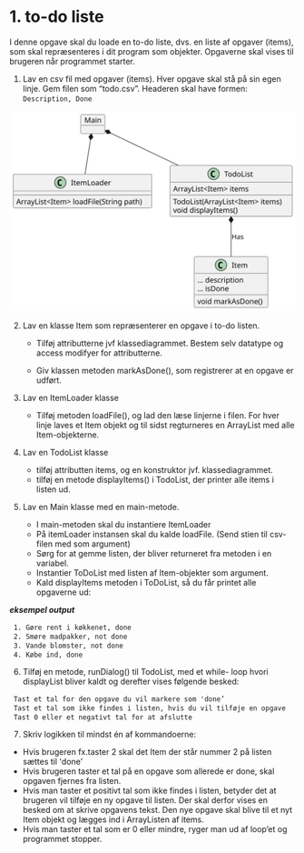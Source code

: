 # 1. to-do liste
   I denne opgave skal du loade en to-do liste, dvs. en liste af opgaver (items), som skal repræsenteres i dit program som objekter. 
   Opgaverne skal vises til brugeren når programmet starter. 

1. Lav en csv fil med opgaver (items). Hver opgave skal stå på sin egen linje. Gem filen som “todo.csv”.
   Headeren skal have formen:
   `Description, Done`


![](todoDiagram.svg)

2. Lav en klasse Item som repræsenterer en opgave i to-do listen.
   -  Tilføj attributterne jvf klassediagrammet. Bestem selv datatype og access modifyer for
   attributterne.

   - Giv klassen metoden markAsDone(), som registrerer at en opgave er udført.


3. Lav en ItemLoader klasse
   -  Tilføj metoden loadFile(), og lad den læse linjerne i filen. For hver linje laves et Item objekt og til sidst regturneres en ArrayList med alle Item-objekterne.
   

4. Lav en TodoList klasse
   - tilføj attributten items, og en konstruktor jvf. klassediagrammet. 
   - tilføj en metode displayItems() i TodoList, der printer alle items i listen ud.




5. Lav en Main klasse med en main-metode.
   - I main-metoden skal du instantiere ItemLoader
   - På itemLoader instansen skal du kalde loadFile. (Send stien til csv-filen med som argument) 
   - Sørg for at gemme listen, der bliver returneret fra metoden i en variabel. 
   - Instantier ToDoList med listen af Item-objekter som argument. 
   - Kald displayItems metoden i ToDoList, så du får printet alle opgaverne ud:

**_eksempel output_**

  ``` 
   1. Gøre rent i køkkenet, done
   2. Smøre madpakker, not done
   3. Vande blomster, not done
   4. Købe ind, done 
  ```

<div hidden>

```
@startuml todoDiagram
object Main{

}
class ItemLoader{
ArrayList<Item> loadFile(String path)
}
class TodoList{
ArrayList<Item> items
TodoList(ArrayList<Item> items)
void displayItems()
}
class Item{
... description
... isDone
void markAsDone()
}
TodoList *-- Item: Has
Main *-- ItemLoader
Main *-- TodoList
@enduml
```
</div>



6. Tilføj en metode, runDialog() til TodoList, med et while- loop hvori displayList bliver kaldt og derefter
  vises følgende besked:

```
 Tast et tal for den opgave du vil markere som 'done’
 Tast et tal som ikke findes i listen, hvis du vil tilføje en opgave
 Tast 0 eller et negativt tal for at afslutte
```

7. Skriv logikken til mindst én af kommandoerne:
-  Hvis brugeren fx.taster 2 skal det Item der står nummer 2 på listen sættes til 'done'
-  Hvis brugeren taster et tal på en opgave som allerede er done, skal opgaven fjernes fra listen.
-  Hvis man taster et positivt tal som ikke findes i listen, betyder det at brugeren vil tilføje en ny
  opgave til listen. Der skal derfor vises en besked om at skrive opgavens tekst. Den nye opgave skal
  blive til et nyt Item objekt og lægges ind i ArrayListen af items.
- Hvis man taster et tal som er 0 eller mindre, ryger man ud af loop’et og programmet stopper.
 